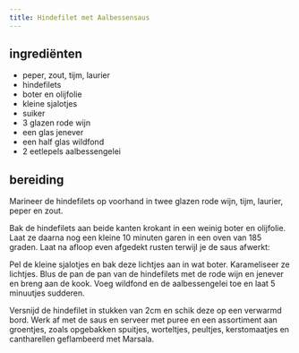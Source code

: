 ```yaml
---
title: Hindefilet met Aalbessensaus
---
```


## ingrediënten

* peper, zout, tijm, laurier
* hindefilets
* boter en olijfolie
* kleine sjalotjes
* suiker
* 3 glazen rode wijn
* een glas jenever
* een half glas wildfond
* 2 eetlepels aalbessengelei

## bereiding

Marineer de hindefilets op voorhand in twee glazen rode wijn, tijm, laurier, peper en zout.

Bak de hindefilets aan beide kanten krokant in een weinig boter en olijfolie. Laat ze daarna nog een kleine 10 minuten garen in een oven van 185 graden. Laat na afloop even afgedekt rusten terwijl je de saus afwerkt:

Pel de kleine sjalotjes en bak deze lichtjes aan in wat boter. Karameliseer ze lichtjes. Blus de pan de pan van de hindefilets met de rode wijn en jenever en breng aan de kook. Voeg wildfond en de aalbessengelei toe en laat 5 minuutjes sudderen.

Versnijd de hindefilet in stukken van 2cm en schik deze op een verwarmd bord. Werk af met de saus en serveer met puree en een assortiment aan groentjes, zoals opgebakken spuitjes, worteltjes, peultjes, kerstomaatjes en cantharellen geflambeerd met Marsala. 

